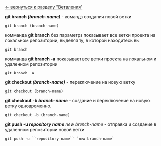 [<- вернуться к разделу "Ветвления"](./branching.md)

**git branch *(branch-name)*** - команда создания новой ветки

```bash=
git branch (branch-name)
```
комманда **git branch** без параметра показывает все ветки проекта на локальном репозитории, выделяя ту, в которой находитесь вы

```bash=
git branch 
```

комманда **git branch -a** показывает все ветки проекта на локальном и удаленном репозитории

```bash=
git branch -a
```

**git checkout *(branch-name)*** - переключение на новую ветку


```bash=
git checkout (branch-name)
```


**git checkout -b *branch-name*** - создание и переключение на новую ветку одновременно.

```bash=
git checkout -b (branch-name)
```

**git push -u *repository name***  *new branch-name* - отправка и создание в удаленном репозитории новой ветки

```bash=
git push -u ``repository name`` `new branch-name`
```
